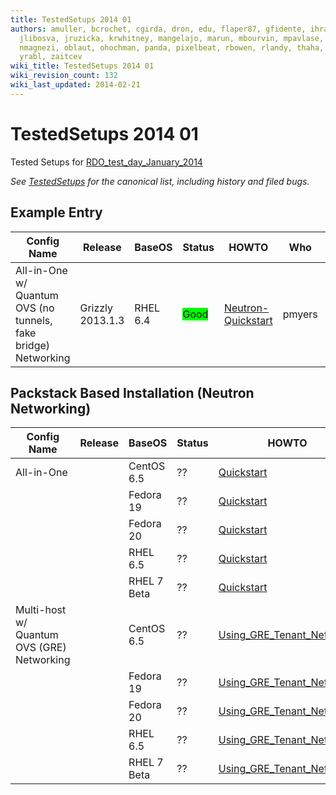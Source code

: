```yaml
---
title: TestedSetups 2014 01
authors: amuller, bcrochet, cgirda, dron, edu, flaper87, gfidente, ihrachys, jary,
  jlibosva, jruzicka, krwhitney, mangelajo, marun, mbourvin, mpavlase, mrhodes, ndipanov,
  nmagnezi, oblaut, ohochman, panda, pixelbeat, rbowen, rlandy, thaha, vaneldik, whayutin,
  yrabl, zaitcev
wiki_title: TestedSetups 2014 01
wiki_revision_count: 132
wiki_last_updated: 2014-02-21
---
```


# TestedSetups 2014 01

Tested Setups for [RDO_test_day_January_2014](RDO_test_day_January_2014)

*See [TestedSetups](TestedSetups) for the canonical list, including history and filed bugs.*

## Example Entry

| Config Name                                                    | Release          | BaseOS   | Status                                       | HOWTO                                               | Who    | Date       | BZ/LP | Notes Page |
|----------------------------------------------------------------|------------------|----------|----------------------------------------------|-----------------------------------------------------|--------|------------|-------|------------|
| All-in-One w/ Quantum OVS (no tunnels, fake bridge) Networking | Grizzly 2013.1.3 | RHEL 6.4 | <span style="background:#00ff00">Good</span> | [Neutron-Quickstart](Neutron-Quickstart) | pmyers | 2013-09-08 | None  | None       |

## Packstack Based Installation (Neutron Networking)

| Config Name                                | Release | BaseOS      | Status | HOWTO                                                                | Who | Date | BZ/LP | Notes Page |
|--------------------------------------------|---------|-------------|--------|----------------------------------------------------------------------|-----|------|-------|------------|
| All-in-One                                 |         | CentOS 6.5  | ??     | [Quickstart](Quickstart)                                  | ??  | ??   | None  | None       |
|                                            |         | Fedora 19   | ??     | [Quickstart](Quickstart)                                  | ??  | ??   | None  | None       |
|                                            |         | Fedora 20   | ??     | [Quickstart](Quickstart)                                  | ??  | ??   | None  | None       |
|                                            |         | RHEL 6.5    | ??     | [Quickstart](Quickstart)                                  | ??  | ??   | None  | None       |
|                                            |         | RHEL 7 Beta | ??     | [Quickstart](Quickstart)                                  | ??  | ??   | None  | None       |
| Multi-host w/ Quantum OVS (GRE) Networking |         | CentOS 6.5  | ??     | [Using_GRE_Tenant_Networks](Using_GRE_Tenant_Networks) | ??  | ??   | None  | None       |
|                                            |         | Fedora 19   | ??     | [Using_GRE_Tenant_Networks](Using_GRE_Tenant_Networks) | ??  | ??   | None  | None       |
|                                            |         | Fedora 20   | ??     | [Using_GRE_Tenant_Networks](Using_GRE_Tenant_Networks) | ??  | ??   | None  | None       |
|                                            |         | RHEL 6.5    | ??     | [Using_GRE_Tenant_Networks](Using_GRE_Tenant_Networks) | ??  | ??   | None  | None       |
|                                            |         | RHEL 7 Beta | ??     | [Using_GRE_Tenant_Networks](Using_GRE_Tenant_Networks) | ??  | ??   | None  | None       |

